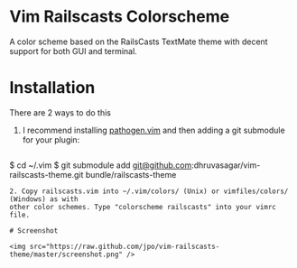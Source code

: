 # Vim Railscasts Colorscheme

A color scheme based on the RailsCasts TextMate theme with decent support for both GUI and terminal.

# Installation

There are 2 ways to do this

1. I recommend installing <a href="https://github.com/tpope/vim-pathogen">pathogen.vim</a> and then adding a git submodule for your plugin:

   ```sh
$ cd ~/.vim
$ git submodule add git@github.com:dhruvasagar/vim-railscasts-theme.git bundle/railscasts-theme
   ```
2. Copy railscasts.vim into ~/.vim/colors/ (Unix) or vimfiles/colors/ (Windows) as with 
   other color schemes. Type "colorscheme railscasts" into your vimrc file.

# Screenshot

<img src="https://raw.github.com/jpo/vim-railscasts-theme/master/screenshot.png" />
